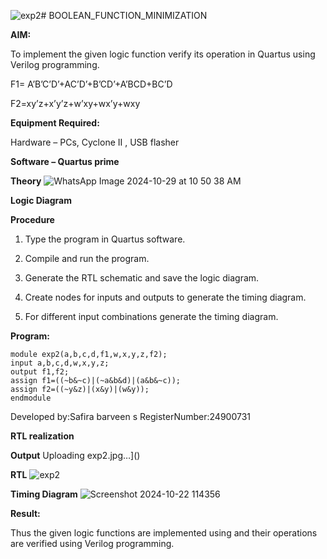 ![exp2](https://github.com/user-attachments/assets/bb3c9148-3cdd-4029-8aab-97d24129ea46)# BOOLEAN_FUNCTION_MINIMIZATION

**AIM:**

To implement the given logic function verify its operation in Quartus using Verilog programming.

F1= A’B’C’D’+AC’D’+B’CD’+A’BCD+BC’D 

F2=xy’z+x’y’z+w’xy+wx’y+wxy

**Equipment Required:**

Hardware – PCs, Cyclone II , USB flasher

**Software – Quartus prime**

**Theory**
![WhatsApp Image 2024-10-29 at 10 50 38 AM](https://github.com/user-attachments/assets/bc2bc995-a312-4b86-8c5c-e3b7aa77151f)


**Logic Diagram**

**Procedure**

1.	Type the program in Quartus software.

2.	Compile and run the program.

3.	Generate the RTL schematic and save the logic diagram.

4.	Create nodes for inputs and outputs to generate the timing diagram.

5.	For different input combinations generate the timing diagram.


**Program:**

```
module exp2(a,b,c,d,f1,w,x,y,z,f2);
input a,b,c,d,w,x,y,z;
output f1,f2;
assign f1=((~b&~c)|(~a&b&d)|(a&b&~c));
assign f2=((~y&z)|(x&y)|(w&y));
endmodule
```

Developed by:Safira barveen s RegisterNumber:24900731


**RTL realization**



**Output**
Uploading exp2.jpg…]()




**RTL**
![exp2](https://github.com/user-attachments/assets/46f257ca-472e-4a1b-957d-e6a41c4b3e6d)



**Timing Diagram**
![Screenshot 2024-10-22 114356](https://github.com/user-attachments/assets/afe644b7-2057-4cdc-9663-eba072082e00)



**Result:**

Thus the given logic functions are implemented using and their operations are verified using Verilog programming.

